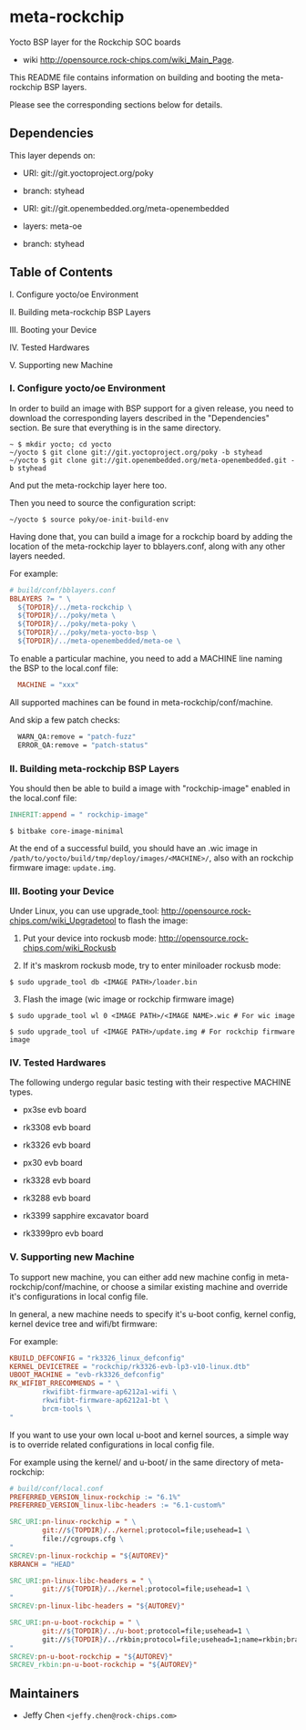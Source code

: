 # meta-rockchip

Yocto BSP layer for the Rockchip SOC boards
  - wiki <http://opensource.rock-chips.com/wiki_Main_Page>.

This README file contains information on building and booting the meta-rockchip BSP layers.

Please see the corresponding sections below for details.

## Dependencies

This layer depends on:

* URI: git://git.yoctoproject.org/poky
* branch: styhead

* URI: git://git.openembedded.org/meta-openembedded
* layers: meta-oe
* branch: styhead

## Table of Contents

I. Configure yocto/oe Environment

II. Building meta-rockchip BSP Layers

III. Booting your Device

IV. Tested Hardwares

V. Supporting new Machine

### I. Configure yocto/oe Environment

In order to build an image with BSP support for a given release, you need to download the corresponding layers described in the "Dependencies" section. Be sure that everything is in the same directory.

```shell
~ $ mkdir yocto; cd yocto
~/yocto $ git clone git://git.yoctoproject.org/poky -b styhead
~/yocto $ git clone git://git.openembedded.org/meta-openembedded.git -b styhead
```

And put the meta-rockchip layer here too.

Then you need to source the configuration script:

```shell
~/yocto $ source poky/oe-init-build-env
```

Having done that, you can build a image for a rockchip board by adding the location of the meta-rockchip layer to bblayers.conf, along with any other layers needed.

For example:

```makefile
# build/conf/bblayers.conf
BBLAYERS ?= " \
  ${TOPDIR}/../meta-rockchip \
  ${TOPDIR}/../poky/meta \
  ${TOPDIR}/../poky/meta-poky \
  ${TOPDIR}/../poky/meta-yocto-bsp \
  ${TOPDIR}/../meta-openembedded/meta-oe \
```

To enable a particular machine, you need to add a MACHINE line naming the BSP to the local.conf file:

```makefile
  MACHINE = "xxx"
```

All supported machines can be found in meta-rockchip/conf/machine.

And skip a few patch checks:
```makefile
  WARN_QA:remove = "patch-fuzz"
  ERROR_QA:remove = "patch-status"
```

### II. Building meta-rockchip BSP Layers

You should then be able to build a image with "rockchip-image" enabled in the local.conf file:

```makefile
INHERIT:append = " rockchip-image"
```

```shell
$ bitbake core-image-minimal
```

At the end of a successful build, you should have an .wic image in `/path/to/yocto/build/tmp/deploy/images/<MACHINE>/`, also with an rockchip firmware image: `update.img`.

### III. Booting your Device

Under Linux, you can use upgrade_tool: <http://opensource.rock-chips.com/wiki_Upgradetool> to flash the image:

1. Put your device into rockusb mode: <http://opensource.rock-chips.com/wiki_Rockusb>

2. If it's maskrom rockusb mode, try to enter miniloader rockusb mode:

```shell
$ sudo upgrade_tool db <IMAGE PATH>/loader.bin
```

3. Flash the image (wic image or rockchip firmware image)

```shell
$ sudo upgrade_tool wl 0 <IMAGE PATH>/<IMAGE NAME>.wic # For wic image
```

```shell
$ sudo upgrade_tool uf <IMAGE PATH>/update.img # For rockchip firmware image
```

### IV. Tested Hardwares

The following undergo regular basic testing with their respective MACHINE types.

* px3se evb board

* rk3308 evb board

* rk3326 evb board

* px30 evb board

* rk3328 evb board

* rk3288 evb board

* rk3399 sapphire excavator board

* rk3399pro evb board

### V. Supporting new Machine

To support new machine, you can either add new machine config in meta-rockchip/conf/machine, or choose a similar existing machine and override it's configurations in local config file.

In general, a new machine needs to specify it's u-boot config, kernel config, kernel device tree and wifi/bt firmware:

For example:

```makefile
KBUILD_DEFCONFIG = "rk3326_linux_defconfig"
KERNEL_DEVICETREE = "rockchip/rk3326-evb-lp3-v10-linux.dtb"
UBOOT_MACHINE = "evb-rk3326_defconfig"
RK_WIFIBT_RRECOMMENDS = " \
        rkwifibt-firmware-ap6212a1-wifi \
        rkwifibt-firmware-ap6212a1-bt \
        brcm-tools \
"
```

If you want to use your own local u-boot and kernel sources, a simple way is to override related configurations in local config file.

For example using the kernel/ and u-boot/ in the same directory of meta-rockchip:

```makefile
# build/conf/local.conf
PREFERRED_VERSION_linux-rockchip := "6.1%"
PREFERRED_VERSION_linux-libc-headers := "6.1-custom%"

SRC_URI:pn-linux-rockchip = " \
        git://${TOPDIR}/../kernel;protocol=file;usehead=1 \
        file://cgroups.cfg \
"
SRCREV:pn-linux-rockchip = "${AUTOREV}"
KBRANCH = "HEAD"

SRC_URI:pn-linux-libc-headers = " \
        git://${TOPDIR}/../kernel;protocol=file;usehead=1 \
"
SRCREV:pn-linux-libc-headers = "${AUTOREV}"

SRC_URI:pn-u-boot-rockchip = " \
        git://${TOPDIR}/../u-boot;protocol=file;usehead=1 \
        git://${TOPDIR}/../rkbin;protocol=file;usehead=1;name=rkbin;branch=HEAD;destsuffix=rkbin \
"
SRCREV:pn-u-boot-rockchip = "${AUTOREV}"
SRCREV_rkbin:pn-u-boot-rockchip = "${AUTOREV}"
```

## Maintainers

* Jeffy Chen `<jeffy.chen@rock-chips.com>`
